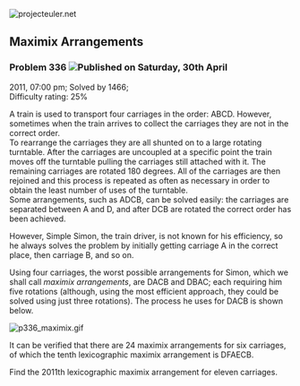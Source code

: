 ![projecteuler.net](images/print_page_logo.png)

## Maximix Arrangements

### Problem 336 ![](images/icon_info.png)Published on Saturday, 30th April
2011, 07:00 pm; Solved by 1466;  
Difficulty rating: 25%

A train is used to transport four carriages in the order: ABCD. However,
sometimes when the train arrives to collect the carriages they are not in the
correct order.  
To rearrange the carriages they are all shunted on to a large rotating
turntable. After the carriages are uncoupled at a specific point the train
moves off the turntable pulling the carriages still attached with it. The
remaining carriages are rotated 180 degrees. All of the carriages are then
rejoined and this process is repeated as often as necessary in order to obtain
the least number of uses of the turntable.  
Some arrangements, such as ADCB, can be solved easily: the carriages are
separated between A and D, and after DCB are rotated the correct order has
been achieved.

However, Simple Simon, the train driver, is not known for his efficiency, so
he always solves the problem by initially getting carriage A in the correct
place, then carriage B, and so on.

Using four carriages, the worst possible arrangements for Simon, which we
shall call _maximix arrangements_, are DACB and DBAC; each requiring him five
rotations (although, using the most efficient approach, they could be solved
using just three rotations). The process he uses for DACB is shown below.

![p336_maximix.gif](project/images/p336_maximix.gif)

It can be verified that there are 24 maximix arrangements for six carriages,
of which the tenth lexicographic maximix arrangement is DFAECB.

Find the 2011th lexicographic maximix arrangement for eleven carriages.

  
  

